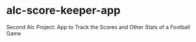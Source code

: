 # alc-score-keeper-app
Second Alc Project: App to Track the Scores and Other Stats of a Football Game
